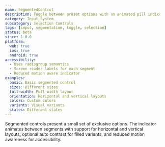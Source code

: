 ```yaml
---
name: SegmentedControl
description: Toggle between preset options with an animated pill indicator
category: Input System
subcategory: Selection Controls
tags: [input, segmentation, toggle, selection]
status: beta
since: 1.0.0
platform:
  web: true
  ios: true
  android: true
accessibility:
  - Uses radiogroup semantics
  - Screen reader labels for each segment
  - Reduced motion aware indicator
examples:
  basic: Basic segmented control
  sizes: Different sizes
  full-width: Full width layout
  orientation: Horizontal and vertical layouts
  colors: Custom colors
  variants: Visual variants
  states: Different states
---
```


Segmented controls present a small set of exclusive options. The indicator animates between segments with support for horizontal and vertical layouts, optional auto contrast for filled variants, and reduced motion awareness for accessibility.
